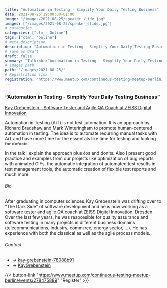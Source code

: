 ```yaml
---
title: "Automation in Testing - Simplify Your Daily Testing Business"
date: 2021-08-25T19:00:00+01:00
image: "/images/2021-08-25/speaker_slide.jpg"
images: ["/images/2021-08-25/speaker_slide.jpg"]
# categories
categories: ["ctm - Online"]
tags: ["ctm", "online"]
# meta description
description: "Automation in Testing - Simplify Your Daily Testing Business"
# save as draft
draft: false
summary: "Talk:<br>“Automation in Testing - Simplify Your Daily Testing Business” (Kay Grebenstein)"
# Images path
path: "/images/2021-08-25/"
# Registration link
registration: "https://www.meetup.com/continuous-testing-meetup-berlin/events/278475889"
---
```


### “Automation in Testing - Simplify Your Daily Testing Business”
[Kay Grebenstein - Software Tester and Agile QA Coach at ZEISS Digital Innovation](https://www.linkedin.com/in/kay-grebenstein-78088b91/)

Automation in Testing (AiT) is not test automation. It is an approach by Richard 
Bradshaw and Mark Winteringham to promote human-centered automation in testing. 
The idea is to automate recurring manual tasks with AiT and have more time for 
the essentials like time for testing and looking for defects.

In the talk I explain the approach plus dos and don’ts. Also I present good practice 
and examples from our projects like optimization of bug reports with animated GIFs, 
the automatic integration of automated test results in test management tools, 
the automatic creation of flexible test reports and much more. 

###### Bio
After graduating in computer sciences, Kay Grebenstein was drifting over to 
“The Dark Side” of software development and he is now working as a software 
tester and agile QA coach at ZEISS Digital Innovation, Dresden. Over the last 
few years, he was responsible for quality assurance and software testing in 
many projects in different business domains (telecommunications, industry, 
commerce, energy sector, …). He has experience with both the classical as well 
as the agile process models.


###### Contact
- <i class="fa fa-linkedin"></i> -> [kay-grebenstein-78088b91](https://www.linkedin.com/in/kay-grebenstein-78088b91/)
- <i class="fa fa-twitter"></i> -> [KayGrebenstein](https://twitter.com/KayGrebenstein)


{{< button-link "https://www.meetup.com/continuous-testing-meetup-berlin/events/278475889" "Register" >}}
